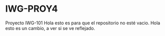 # IWG-PROY4
Proyecto IWG-101
Hola esto es para que el repositorio no esté vacio.
Hola esto es un cambio, a ver si se ve reflejado.
